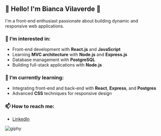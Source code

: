 ## 💜 Hello! I'm Bianca Vilaverde 💜

I'm a front-end enthusiast passionate about building dynamic and responsive web applications.

### 👀 I’m interested in:
- Front-end development with **React.js** and **JavaScript**
- Learning **MVC architecture** with **Node.js** and **Express.js**
- Database management with **PostgreSQL**
- Building full-stack applications with **Node.js**

### 🌱 I’m currently learning:
- Integrating front-end and back-end with **React**, **Express**, and **Postgres**
- Advanced **CSS** techniques for responsive design

### 📫 How to reach me:
- [LinkedIn](https://www.linkedin.com/in/bianca-vilaverde-b54363278)

![giphy](https://github.com/user-attachments/assets/7f688a88-59bc-4104-88e1-371126f900cf)

